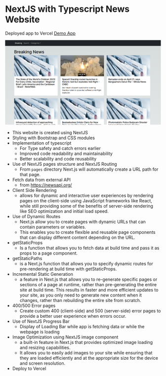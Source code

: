# NextJS with Typescript News Website

Deployed app to Vercel [Demo App](https://news-app-ten-theta.vercel.app/)

<p align="center">
      <img width="600"  src="./news-webpage.png">
</p>

- This website is created using NextJS
- Styling with Bootstrap and CSS modules
- Implementation of typescript
  - For Type safety and catch errors earlier
  - Improved code readability and maintainability
  - Better scalability and code reusability
- Use of NextJS pages structure and NextJS Routing
  - From `pages` directory Next.js will automatically create a URL path for that page.
- Fetch data from external API
  - from https://newsapi.org/
- Client Side Rendering
  - allows for dynamic and interactive user experiences by rendering pages on the client-side using JavaScript frameworks like React, while still providing some of the benefits of server-side rendering like SEO optimization and initial load speed.
- Use of Dynamic Routes
  - Next.js allow you to create pages with dynamic URLs that can contain parameters or variables.
  - This enables you to create flexible and reusable page components that can display different content depending on the URL.
- getStaticProps
  - Is a function that allows you to fetch data at build time and pass it as props to a page component.
- getStaticPaths
  - is a Next.js function that allows you to specify dynamic routes for pre-rendering at build time with getStaticProps.
- Incremental Static Generation
  - a feature in Next.js that allows you to re-generate specific pages or sections of a page at runtime, rather than pre-generating the entire site at build time. This results in faster and more efficient updates to your site, as you only need to generate new content when it changes, rather than rebuilding the entire site from scratch.
- 400/500 Error pages
  - Create custom 400 (client-side) and 500 (server-side) error pages to provide a better user experience when errors occur.
- Use of NextJS Progress Bar
  - Display of Loading Bar while app is fetching data or while the webpage is loading
- Image Optimization using NextJS image component
  - a built-in feature in Next.js that provides optimized image loading and resizing capabilities.
  - It allows you to easily add images to your site while ensuring that they are loaded efficiently and at the appropriate size for the device and screen resolution.
- Deploy to Vercel
